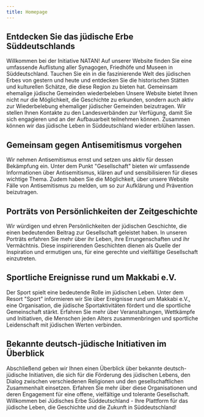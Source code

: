 ```yaml
---
title: Homepage
---
```


  
## Entdecken Sie das jüdische Erbe Süddeutschlands
Willkommen bei der Initiative NATAN! Auf unserer Website finden Sie eine umfassende Auflistung aller Synagogen, Friedhöfe und Museen in Süddeutschland. Tauchen Sie ein in die faszinierende Welt des jüdischen Erbes von gestern und heute und entdecken Sie die historischen Stätten und kulturellen Schätze, die diese Region zu bieten hat.
Gemeinsam ehemalige jüdische Gemeinden wiederbeleben
Unsere Website bietet Ihnen nicht nur die Möglichkeit, die Geschichte zu erkunden, sondern auch aktiv zur Wiederbelebung ehemaliger jüdischer Gemeinden beizutragen. Wir stellen Ihnen Kontakte zu den Landesverbänden zur Verfügung, damit Sie sich engagieren und an der Aufbauarbeit teilnehmen können. Zusammen können wir das jüdische Leben in Süddeutschland wieder erblühen lassen.
## Gemeinsam gegen Antisemitismus vorgehen
Wir nehmen Antisemitismus ernst und setzen uns aktiv für dessen Bekämpfung ein. Unter dem Punkt "Gesellschaft" bieten wir umfassende Informationen über Antisemitismus, klären auf und sensibilisieren für dieses wichtige Thema. Zudem haben Sie die Möglichkeit, über unsere Website Fälle von Antisemitismus zu melden, um so zur Aufklärung und Prävention beizutragen.
## Porträts von Persönlichkeiten der Zeitgeschichte
Wir würdigen und ehren Persönlichkeiten der jüdischen Geschichte, die einen bedeutenden Beitrag zur Gesellschaft geleistet haben. In unseren Porträts erfahren Sie mehr über ihr Leben, ihre Errungenschaften und ihr Vermächtnis. Diese inspirierenden Geschichten dienen als Quelle der Inspiration und ermutigen uns, für eine gerechte und vielfältige Gesellschaft einzutreten.
## Sportliche Ereignisse rund um Makkabi e.V.
Der Sport spielt eine bedeutende Rolle im jüdischen Leben. Unter dem Resort "Sport" informieren wir Sie über Ereignisse rund um Makkabi e.V., eine Organisation, die jüdische Sportaktivitäten fördert und die sportliche Gemeinschaft stärkt. Erfahren Sie mehr über Veranstaltungen, Wettkämpfe und Initiativen, die Menschen jeden Alters zusammenbringen und sportliche Leidenschaft mit jüdischen Werten verbinden.
## Bekannte deutsch-jüdische Initiativen im Überblick
Abschließend geben wir Ihnen einen Überblick über bekannte deutsch-jüdische Initiativen, die sich für die Förderung des jüdischen Lebens, den Dialog zwischen verschiedenen Religionen und den gesellschaftlichen Zusammenhalt einsetzen. Erfahren Sie mehr über diese Organisationen und deren Engagement für eine offene, vielfältige und tolerante Gesellschaft.
Willkommen bei Jüdisches Erbe Süddeutschland - Ihre Plattform für das jüdische Leben, die Geschichte und die Zukunft in Süddeutschland!

<!--
# Hello 👋
# Herzlich willkommen bei Alemannia Judaica 👋

**Arbeitsgemeinschaft für die Erforschung der Geschichte der Juden im süddeutschen und angrenzenden Raum**

Alemannia Judaica - Arbeitsgemeinschaft zur Erforschung der jüdischen Geschichte im süddeutschen und angrenzenden Raum    

Kontaktadresse über den Webmaster:    
Dr. Joachim Hahn
Alemannia Judaica    
Schulstraße 18  
D-73207 Plochingen   
E-Mail: mailbox[et]alemannia-judaica.de    


**Welcome to my digital garden!**

A digital garden is like a personal wiki and a knowledge database of thoughts and ideas. Similar to a traditional garden, a digital one will also container various kinds of content (plants), of which may even be unrelated to each other. Ideas are not refined, thoughts are not tailored. Here is an excellent write-up about the [history of digital gardens](https://maggieappleton.com/garden-history)


Twitter, for some, is also equivalent to a digital garden. It lets you share thoughts and ideas with everyone. But how often do you go back to those tweets? Not often. That's why you need a space for your ideas on the internet **that you own**. Check out `Digital gardens let you cultivate your own little bit of the internet` [post](https://www.technologyreview.com/2020/09/03/1007716/digital-gardens-let-you-cultivate-your-own-little-bit-of-the-internet/) by MIT technology review 

<hr />

Building your own digital garden is not a fad. It's a necessity. Tools like Roam Research, Obsidian and Notion provided means to interlink content, even over a graphical way. Still not sold? Check out [The Digital Garden](https://dev.to/jbranchaud/the-digital-garden-l10) by Josh Branchaud.

Start collecting your ideas 💡, curate thought provoking & interesting content 💬&nbsp; and learn.

→ [Go to Documentation](/articles)
-->